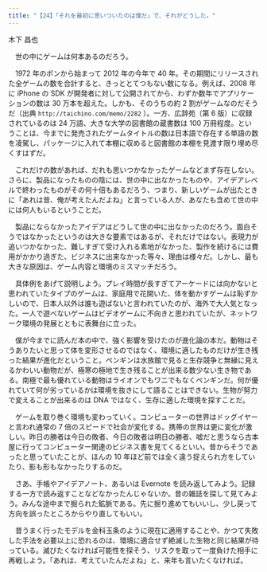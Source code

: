 ```yaml
---
title: "【24】「それを最初に思いついたのは僕だ」で、それがどうした。"
---
```



木下 昌也


　世の中にゲームは何本あるのだろう。

　1972 年のポンから始まって 2012 年の今年で 40 年。その期間にリリースされた全ゲームの数を合計すると、きっととてつもない数になる。例えば、2008 年に iPhone の SDK が開発者に対して公開されてから、わずか数年でアプリケーションの数は 30 万本を超えた。しかも、そのうちの約 2 割がゲームなのだそうだ（出典 `http://taichino.com/memo/2282` ）。一方、広辞苑（第 6 版）に収録されているのは 24 万語、大きな大学の図書館の蔵書数は 100 万冊程度。ということは、今までに発売されたゲームタイトルの数は日本語で存在する単語の数を凌駕し、パッケージに入れて本棚に収めると図書館の本棚を見渡す限り埋め尽くすはずだ。

　これだけの数があれば、だれも思いつかなかったゲームなどまず存在しない。さらに、製品になったものの陰には、世の中に出なかったものや、アイデアレベルで終わったものがその何十倍もあるだろう、つまり、新しいゲームが出たときに「あれは昔、俺が考えたんだよね」と言っている人が、あなたも含めて世の中には何人もいるということだ。

　製品にならなかったアイデアはどうして世の中に出なかったのだろう。面白そうではなかったというのは大きな要素ではあるが、それだけではない。表現力が追いつかなかった、難しすぎて受け入れる素地がなかった、製作を続けるには費用がかかり過ぎた、ビジネスに出来なかった等々、理由は様々だ。しかし、最も大きな原因は、ゲーム内容と環境のミスマッチだろう。

　具体例をあげて説明しよう。プレイ時間が長すぎてアーケードには向かないと思われていたタイプのゲームは、家庭用で花開いた、体を動かすゲームは恥ずかしいので、日本人以外は誰も遊ばないと言われていたのが、海外で大人気となった。一人で遊べないゲームはビデオゲームに不向きと思われていたが、ネットワーク環境の発展とともに表舞台に立った。

　僕が今までに読んだ本の中で、強く影響を受けたのが進化論の本だ。動物はそうありたいと思って体を変形させるのではなく、環境に適したものだけが生き残った結果が進化だということ。ペンギンは水族館で見ると生存競争と無縁に見えるかわいい動物だが、極寒の極地で生き残ることが出来る数少ない生き物である。南極で最も優れている動物はライオンでもワニでもなくペンギンだ。何が優れていて何が劣っているかは環境を抜きにして語ることはできない。生物が努力で変えることが出来るのは DNA ではなく、生存に適した環境を探すことだ。

　ゲームを取り巻く環境も変わっていく。コンピューターの世界はドッグイヤーと言われ通常の 7 倍のスピードで社会が変化する。携帯の世界は更に変化が激しい。昨日の勝者は今日の敗者、今日の敗者は明日の勝者、嘘だと思うなら古本屋に行ってコンピューター関連のビジネス書を見てくるといい。昔からそうであったと思っていたことが、ほんの 10 年ほど前では全く違う捉えられ方をしていたり、影も形もなかったりするのだ。

　さあ、手帳やアイデアノート、あるいは Evernote を読み返してみよう。記録する一方で読み返すことなどなかったんじゃないか。昔の雑誌を探して見てみよう。みんな途中まで掘られた鉱脈である。先に掘り進めてもいいし、少し戻って方向を誤ったところからやり直してもいい。

　昔うまく行ったモデルを金科玉条のように現在に適用することや、かつて失敗した手法を必要以上に恐れるのは、環境に適合せず絶滅した生物と同じ結果が待っている。滅びたくなければ可能性を探そう、リスクを取って一度負けた相手に再戦しよう。「あれは、考えていたんだよね」と、来年も言いたくなければ。
